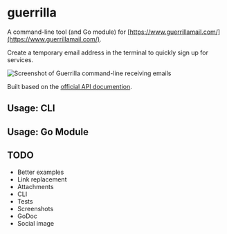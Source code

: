 # guerrilla

A command-line tool (and Go module) for [https://www.guerrillamail.com/](https://www.guerrillamail.com/).

Create a temporary email address in the terminal to quickly sign up for services.

![Screenshot of Guerrilla command-line receiving emails](/images/screenshot.png)

Built based on the [official API documention](https://docs.google.com/document/d/1Qw5KQP1j57BPTDmms5nspe-QAjNEsNg8cQHpAAycYNM/edit?hl=en).

## Usage: CLI



## Usage: Go Module


## TODO

- Better examples
- Link replacement
- Attachments
- CLI
- Tests
- Screenshots
- GoDoc
- Social image
